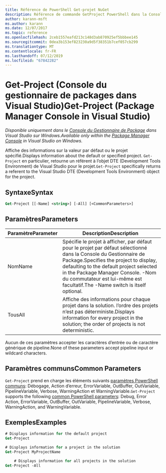 ```yaml
---
title: Référence de PowerShell Get-projet NuGet
description: Référence de commande GetProject PowerShell dans la Console du Gestionnaire de Package NuGet dans Visual Studio.
author: karann-msft
ms.author: karann
ms.date: 12/07/2017
ms.topic: reference
ms.openlocfilehash: 2ceb1557eafd213c148d3ab870925ef5bbbee145
ms.sourcegitcommit: 0dea3b153ef823230a9d5f38351b7cef057cb299
ms.translationtype: MT
ms.contentlocale: fr-FR
ms.lasthandoff: 07/12/2019
ms.locfileid: "67842282"
---
```

# <a name="get-project-package-manager-console-in-visual-studio"></a><span data-ttu-id="2e37f-103">Get-Project (Console du gestionnaire de packages dans Visual Studio)</span><span class="sxs-lookup"><span data-stu-id="2e37f-103">Get-Project (Package Manager Console in Visual Studio)</span></span>

<span data-ttu-id="2e37f-104">*Disponible uniquement dans le [Console du Gestionnaire de Package](package-manager-console.md) dans Visual Studio sur Windows.*</span><span class="sxs-lookup"><span data-stu-id="2e37f-104">*Available only within the [Package Manager Console](package-manager-console.md) in Visual Studio on Windows.*</span></span>

<span data-ttu-id="2e37f-105">Affiche des informations sur la valeur par défaut ou le projet spécifié.</span><span class="sxs-lookup"><span data-stu-id="2e37f-105">Displays information about the default or specified project.</span></span> <span data-ttu-id="2e37f-106">`Get-Project` en particulier, retourne un référent à l’objet DTE (Development Tools Environment) de Visual Studio pour le projet.</span><span class="sxs-lookup"><span data-stu-id="2e37f-106">`Get-Project` specifically returns a referent to the Visual Studio DTE (Development Tools Environment) object for the project.</span></span>

## <a name="syntax"></a><span data-ttu-id="2e37f-107">Syntaxe</span><span class="sxs-lookup"><span data-stu-id="2e37f-107">Syntax</span></span>

```ps
Get-Project [[-Name] <string>] [-All] [<CommonParameters>]
```

## <a name="parameters"></a><span data-ttu-id="2e37f-108">Paramètres</span><span class="sxs-lookup"><span data-stu-id="2e37f-108">Parameters</span></span>

| <span data-ttu-id="2e37f-109">Paramètre</span><span class="sxs-lookup"><span data-stu-id="2e37f-109">Parameter</span></span> | <span data-ttu-id="2e37f-110">Description</span><span class="sxs-lookup"><span data-stu-id="2e37f-110">Description</span></span> |
| --- | --- |
| <span data-ttu-id="2e37f-111">Nom</span><span class="sxs-lookup"><span data-stu-id="2e37f-111">Name</span></span> | <span data-ttu-id="2e37f-112">Spécifie le projet à afficher, par défaut pour le projet par défaut sélectionné dans la Console du Gestionnaire de Package.</span><span class="sxs-lookup"><span data-stu-id="2e37f-112">Specifies the project to display, defaulting to the default project selected in the Package Manager Console.</span></span> <span data-ttu-id="2e37f-113">-Nom du commutateur est lui-même est facultatif.</span><span class="sxs-lookup"><span data-stu-id="2e37f-113">The -Name switch is itself optional.</span></span> |
| <span data-ttu-id="2e37f-114">Tous</span><span class="sxs-lookup"><span data-stu-id="2e37f-114">All</span></span> | <span data-ttu-id="2e37f-115">Affiche des informations pour chaque projet dans la solution. l’ordre des projets n’est pas déterministe.</span><span class="sxs-lookup"><span data-stu-id="2e37f-115">Displays information for every project in the solution; the order of projects is not deterministic.</span></span> |

<span data-ttu-id="2e37f-116">Aucun de ces paramètres accepter les caractères d’entrée ou de caractère générique de pipeline.</span><span class="sxs-lookup"><span data-stu-id="2e37f-116">None of these parameters accept pipeline input or wildcard characters.</span></span>

## <a name="common-parameters"></a><span data-ttu-id="2e37f-117">Paramètres communs</span><span class="sxs-lookup"><span data-stu-id="2e37f-117">Common Parameters</span></span>

<span data-ttu-id="2e37f-118">`Get-Project` prend en charge les éléments suivants [paramètres PowerShell communs](http://go.microsoft.com/fwlink/?LinkID=113216): Débogage, Action d’erreur, ErrorVariable, OutBuffer, OutVariable, PipelineVariable, Verbose, WarningAction et WarningVariable.</span><span class="sxs-lookup"><span data-stu-id="2e37f-118">`Get-Project` supports the following [common PowerShell parameters](http://go.microsoft.com/fwlink/?LinkID=113216): Debug, Error Action, ErrorVariable, OutBuffer, OutVariable, PipelineVariable, Verbose, WarningAction, and WarningVariable.</span></span>

## <a name="examples"></a><span data-ttu-id="2e37f-119">Exemples</span><span class="sxs-lookup"><span data-stu-id="2e37f-119">Examples</span></span>

```ps
# Displays information for the default project
Get-Project

# Displays information for a project in the solution
Get-Project MyProjectName

    # Displays information for all projects in the solution
Get-Project -All
```